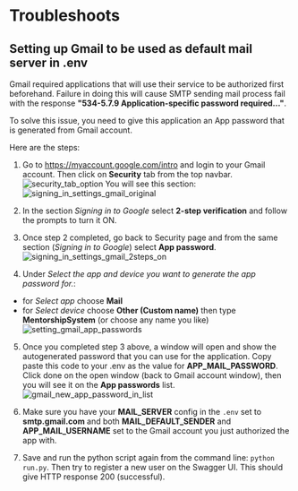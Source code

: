 # Troubleshoots 

## Setting up Gmail to be used as default mail server in .env

Gmail required applications that will use their service to be authorized first beforehand. Failure in doing this will cause SMTP sending mail process fail with the response **"534-5.7.9 Application-specific password required..."**.

To solve this issue, you need to give this application an App password that is generated from Gmail account.

Here are the steps:

1. Go to https://myaccount.google.com/intro and login to your Gmail account. Then click on **Security** tab from the top navbar.
![security_tab_option](https://user-images.githubusercontent.com/29667122/80849819-46260c80-8c5c-11ea-977e-5a0f873437ac.png)
You will see this section:
![signing_in_settings_gmail_original](https://user-images.githubusercontent.com/29667122/80807468-a1c2ac80-8c00-11ea-9053-7e6759f4c7e6.png)

2. In the section *Signing in to Google* select **2-step verification** and follow the prompts to turn it ON. 
3. Once step 2 completed, go back to Security page and from the same section (*Signing in to Google*) select **App password**.
![signing_in_settings_gmail_2steps_on](https://user-images.githubusercontent.com/29667122/80807613-07af3400-8c01-11ea-881c-fb2944e080d4.png)

4. Under *Select the app and device you want to generate the app password for.*:
- for *Select app* choose **Mail**
- for *Select device* choose **Other (Custom name)** then type **MentorshipSystem** (or choose any name you like)
![setting_gmail_app_passwords](https://user-images.githubusercontent.com/29667122/80807751-53fa7400-8c01-11ea-9f66-7be59af6c8fb.png)

5. Once you completed step 3 above, a window will open and show the autogenerated password that you can use for the application. Copy paste this code to your .env as the value for **APP_MAIL_PASSWORD**. Click done on the open window (back to Gmail account window), then you will see it on the **App passwords** list.
![gmail_new_app_password_in_list](https://user-images.githubusercontent.com/29667122/80807814-78eee700-8c01-11ea-8120-6c0e6f0997ba.png)

6. Make sure you have your **MAIL_SERVER** config in the `.env` set to **smtp.gmail.com** and both **MAIL_DEFAULT_SENDER** and  **APP_MAIL_USERNAME** set to the Gmail account you just authorized the app with.

7. Save and run the python script again from the command line: `python run.py`. Then try to register a new user on the Swagger UI. This should give HTTP response 200 (successful).

